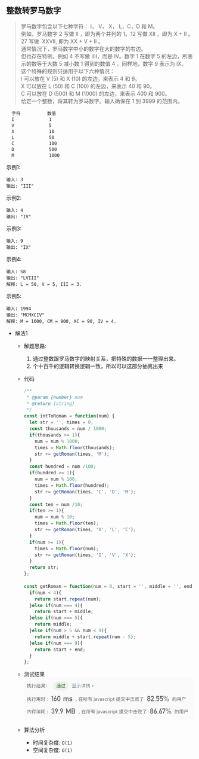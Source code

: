 ## 整数转罗马数字

> 罗马数字包含以下七种字符： I， V， X， L，C，D 和 M。  <br/>
> 例如，罗马数字 2 写做 II ，即为两个并列的 1。12 写做 XII ，即为 X + II 。 <br/>
> 27 写做  XXVII, 即为 XX + V + II 。  <br/>
> 通常情况下，罗马数字中小的数字在大的数字的右边。  <br/>
> 但也存在特例，例如 4 不写做 IIII，而是 IV。数字 1 在数字 5 的左边，所表示的数等于大数 5 减小数 1 得到的数值 4 。同样地，数字 9 表示为 IX。 <br/>
> 这个特殊的规则只适用于以下六种情况： <br/> 
> I 可以放在 V (5) 和 X (10) 的左边，来表示 4 和 9。  <br/>
> X 可以放在 L (50) 和 C (100) 的左边，来表示 40 和 90。  <br/>
> C 可以放在 D (500) 和 M (1000) 的左边，来表示 400 和 900。  <br/>
> 给定一个整数，将其转为罗马数字。输入确保在 1 到 3999 的范围内。 <br/>
```text
  字符          数值
  I             1
  V             5
  X             10
  L             50
  C             100
  D             500
  M             1000
``` 

示例1:
```text
输入: 3
输出: "III"
```

示例2:
```text
输入: 4
输出: "IV"
```

示例3:
```text
输入: 9
输出: "IX"
```

示例4:
```text
输入: 58
输出: "LVIII"
解释: L = 50, V = 5, III = 3.
```

示例5:
```text
输入: 1994
输出: "MCMXCIV"
解释: M = 1000, CM = 900, XC = 90, IV = 4.
```

- 解法1
  - 解题思路:
    1. 通过整数跟罗马数字的映射关系，把特殊的数据一一整理出来。
    2. 个十百千的逻辑转换逻辑一致，所以可以这部分抽离出来
    
  - 代码
    ```javascript
    /**
     * @param {number} num
     * @return {string}
     */
    const intToRoman = function(num) {
      let str = '', times = 0;
      const thousands = num / 1000;
      if(thousands >= 1){
        num = num % 1000;
        times = Math.floor(thousands);
        str += getRoman(times, 'M');
      }
      const hundred = num /100;
      if(hundred >= 1){
        num = num % 100;
        times = Math.floor(hundred);
        str += getRoman(times, 'C', 'D', 'M');
      }
      const ten = num /10;
      if(ten >= 1){
        num = num % 10;
        times = Math.floor(ten);
        str += getRoman(times, 'X', 'L', 'C');
      }
      if(num >= 1){
        times = Math.floor(num);
        str += getRoman(times, 'I', 'V', 'X');
      }
      return str;
    };
    
    const getRoman = function(num = 0, start = '', middle = '', end = ''){
      if(num < 4){
        return start.repeat(num);
      }else if(num === 4){
        return start + middle;
      }else if(num === 5){
        return middle;
      }else if(num > 5 && num < 9){
        return middle + start.repeat(num - 5);
      }else if(num === 9){
        return start + end;
      }
    };
    ```
    
  - 测试结果
  ![](result13-1.jpg)
  
  - 算法分析
    - 时间复杂度: `O(1)`
    - 空间复杂度: `O(1)`